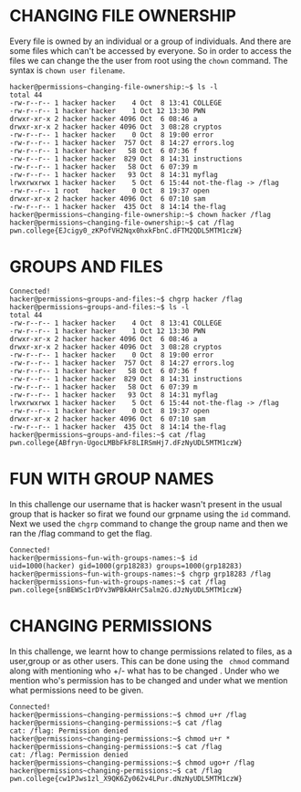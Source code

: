 # CHANGING FILE OWNERSHIP
Every file is owned by an individual or a group of individuals. And there are some files which can't be accessed by everyone. So in order to access the files we can change the the user from root using the ```chown``` command.
The syntax is ``` chown user filename ```.

```Connected!
hacker@permissions~changing-file-ownership:~$ ls -l
total 44
-rw-r--r-- 1 hacker hacker    4 Oct  8 13:41 COLLEGE
-rw-r--r-- 1 hacker hacker    1 Oct 12 13:30 PWN
drwxr-xr-x 2 hacker hacker 4096 Oct  6 08:46 a
drwxr-xr-x 2 hacker hacker 4096 Oct  3 08:28 cryptos
-rw-r--r-- 1 hacker hacker    0 Oct  8 19:00 error
-rw-r--r-- 1 hacker hacker  757 Oct  8 14:27 errors.log
-rw-r--r-- 1 hacker hacker   58 Oct  6 07:36 f
-rw-r--r-- 1 hacker hacker  829 Oct  8 14:31 instructions
-rw-r--r-- 1 hacker hacker   58 Oct  6 07:39 m
-rw-r--r-- 1 hacker hacker   93 Oct  8 14:31 myflag
lrwxrwxrwx 1 hacker hacker    5 Oct  6 15:44 not-the-flag -> /flag
-rw-r--r-- 1 root   hacker    0 Oct  8 19:37 open
drwxr-xr-x 2 hacker hacker 4096 Oct  6 07:10 sam
-rw-r--r-- 1 hacker hacker  435 Oct  8 14:14 the-flag
hacker@permissions~changing-file-ownership:~$ chown hacker /flag
hacker@permissions~changing-file-ownership:~$ cat /flag
pwn.college{EJcigy0_zKPofVH2Nqx0hxkFbnC.dFTM2QDL5MTM1czW}
```


# GROUPS AND FILES

```
Connected!
hacker@permissions~groups-and-files:~$ chgrp hacker /flag
hacker@permissions~groups-and-files:~$ ls -l
total 44
-rw-r--r-- 1 hacker hacker    4 Oct  8 13:41 COLLEGE
-rw-r--r-- 1 hacker hacker    1 Oct 12 13:30 PWN
drwxr-xr-x 2 hacker hacker 4096 Oct  6 08:46 a
drwxr-xr-x 2 hacker hacker 4096 Oct  3 08:28 cryptos
-rw-r--r-- 1 hacker hacker    0 Oct  8 19:00 error
-rw-r--r-- 1 hacker hacker  757 Oct  8 14:27 errors.log
-rw-r--r-- 1 hacker hacker   58 Oct  6 07:36 f
-rw-r--r-- 1 hacker hacker  829 Oct  8 14:31 instructions
-rw-r--r-- 1 hacker hacker   58 Oct  6 07:39 m
-rw-r--r-- 1 hacker hacker   93 Oct  8 14:31 myflag
lrwxrwxrwx 1 hacker hacker    5 Oct  6 15:44 not-the-flag -> /flag
-rw-r--r-- 1 hacker hacker    0 Oct  8 19:37 open
drwxr-xr-x 2 hacker hacker 4096 Oct  6 07:10 sam
-rw-r--r-- 1 hacker hacker  435 Oct  8 14:14 the-flag
hacker@permissions~groups-and-files:~$ cat /flag
pwn.college{ABfryn-UgocLMBbFkF8LIRSmHj7.dFzNyUDL5MTM1czW}
```

# FUN WITH GROUP NAMES
In this challenge our username that is hacker wasn't present in the usual group that is hacker so firat we found our grpname using the ``` id ``` command. Next we used the ``` chgrp ``` command to change the group name and then we ran the /flag command to get the flag.

```
Connected!
hacker@permissions~fun-with-groups-names:~$ id
uid=1000(hacker) gid=1000(grp18283) groups=1000(grp18283)
hacker@permissions~fun-with-groups-names:~$ chgrp grp18283 /flag
hacker@permissions~fun-with-groups-names:~$ cat /flag
pwn.college{snBEWSc1rDYv3WPBkAHrC5alm2G.dJzNyUDL5MTM1czW}
```

# CHANGING PERMISSIONS

In this challenge, we learnt how to change permissions related to files, as a user,group or as other users. This can be done using the ``` chmod``` command along with mentioning who +/- what has to be changed . Under who we mention who's permission has to be changed and under what we mention what permissions need to be given.

```
Connected!
hacker@permissions~changing-permissions:~$ chmod u+r /flag
hacker@permissions~changing-permissions:~$ cat /flag
cat: /flag: Permission denied
hacker@permissions~changing-permissions:~$ chmod u+r *
hacker@permissions~changing-permissions:~$ cat /flag
cat: /flag: Permission denied
hacker@permissions~changing-permissions:~$ chmod ugo+r /flag
hacker@permissions~changing-permissions:~$ cat /flag
pwn.college{cw1PJws1zl_X9QK6Zy062v4LPur.dNzNyUDL5MTM1czW}
```
